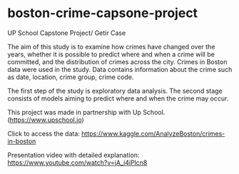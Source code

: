 # boston-crime-capsone-project
UP School Capstone Project/ Getir Case


The aim of this study is to examine how crimes have changed over the years, whether it is possible to predict where and when a crime will be committed, and the distribution of crimes across the city. Crimes in Boston data were used in the study. Data contains information about the crime such as date, location, crime group, crime code.

The first step of the study is exploratory data analysis. The second stage consists of models aiming to predict where and when the crime may occur.

This project was made in partnership with Up School. (https://www.upschool.io) 

Click to access the data: https://www.kaggle.com/AnalyzeBoston/crimes-in-boston

Presentation video with detailed explanation: https://www.youtube.com/watch?v=jA_i4iPlcn8 
